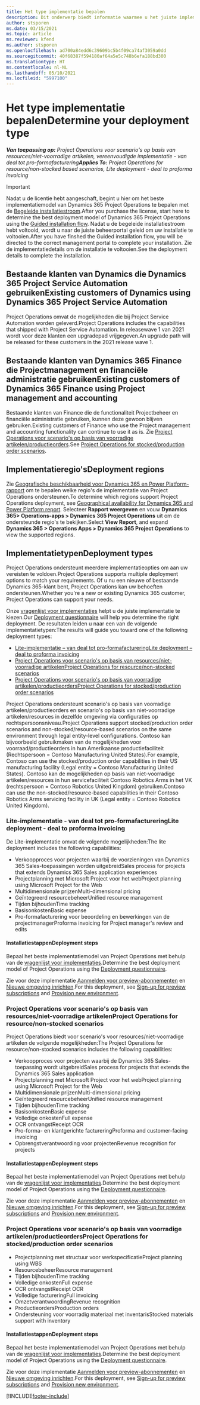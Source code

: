 ```yaml
---
title: Het type implementatie bepalen
description: Dit onderwerp biedt informatie waarmee u het juiste implementatietype van projectactiviteiten voor uw bedrijf kunt bepalen.
author: stsporen
ms.date: 03/15/2021
ms.topic: article
ms.reviewer: kfend
ms.author: stsporen
ms.openlocfilehash: ad700a84edd6c39609bc5b4f09ca74af3059a0dd
ms.sourcegitcommit: 40f68387f594180af64a5e5c748b6efa188bd300
ms.translationtype: HT
ms.contentlocale: nl-NL
ms.lasthandoff: 05/10/2021
ms.locfileid: "5997100"
---
```

# <a name="determine-your-deployment-type"></a><span data-ttu-id="bfd6d-103">Het type implementatie bepalen</span><span class="sxs-lookup"><span data-stu-id="bfd6d-103">Determine your deployment type</span></span>

<span data-ttu-id="bfd6d-104">_**Van toepassing op:** Project Operations voor scenario's op basis van resources/niet-voorradige artikelen, vereenvoudigde implementatie - van deal tot pro-formafacturering_</span><span class="sxs-lookup"><span data-stu-id="bfd6d-104">_**Applies To:** Project Operations for resource/non-stocked based scenarios, Lite deployment - deal to proforma invoicing_</span></span>

> [!IMPORTANT]
> <span data-ttu-id="bfd6d-105">Nadat u de licentie hebt aangeschaft, begint u hier om het beste implementatiemodel van Dynamics 365 Project Operations te bepalen met de [Begeleide installatiestroom](https://aka.ms/provisionprojectoperations).</span><span class="sxs-lookup"><span data-stu-id="bfd6d-105">After you purchase the license, start here to determine the best deployment model of Dynamics 365 Project Operations using the [Guided installation flow](https://aka.ms/provisionprojectoperations).</span></span>
> <span data-ttu-id="bfd6d-106">Nadat u de begeleide installatiestroom hebt voltooid, wordt u naar de juiste beheerportal geleid om uw installatie te voltooien.</span><span class="sxs-lookup"><span data-stu-id="bfd6d-106">After you have finshed the Guided installation flow, you will be directed to the correct management portal to complete your installation.</span></span> <span data-ttu-id="bfd6d-107">Zie de implementatiedetails om de installatie te voltooien.</span><span class="sxs-lookup"><span data-stu-id="bfd6d-107">See the deployment details to complete the installation.</span></span>


## <a name="existing-customers-of-dynamics-using-dynamics-365-project-service-automation"></a><span data-ttu-id="bfd6d-108">Bestaande klanten van Dynamics die Dynamics 365 Project Service Automation gebruiken</span><span class="sxs-lookup"><span data-stu-id="bfd6d-108">Existing customers of Dynamics using Dynamics 365 Project Service Automation</span></span>
<span data-ttu-id="bfd6d-109">Project Operations omvat de mogelijkheden die bij Project Service Automation worden geleverd.</span><span class="sxs-lookup"><span data-stu-id="bfd6d-109">Project Operations includes the capabilities that shipped with Project Service Automation.</span></span> <span data-ttu-id="bfd6d-110">In releasewave 1 van 2021 wordt voor deze klanten een upgradepad vrijgegeven.</span><span class="sxs-lookup"><span data-stu-id="bfd6d-110">An upgrade path will be released for these customers in the 2021 release wave 1.</span></span>

## <a name="existing-customers-of-dynamics-365-finance-using-project-management-and-accounting"></a><span data-ttu-id="bfd6d-111">Bestaande klanten van Dynamics 365 Finance die Projectmanagement en financiële administratie gebruiken</span><span class="sxs-lookup"><span data-stu-id="bfd6d-111">Existing customers of Dynamics 365 Finance using Project management and accounting</span></span> 

<span data-ttu-id="bfd6d-112">Bestaande klanten van Finance die de functionaliteit Projectbeheer en financiële administratie gebruiken, kunnen deze gewoon blijven gebruiken.</span><span class="sxs-lookup"><span data-stu-id="bfd6d-112">Existing customers of Finance who use the Project management and accounting functionality can continue to use it as is.</span></span> <span data-ttu-id="bfd6d-113">Zie [Project Operations voor scenario's op basis van voorradige artikelen/productieorders](#pma).</span><span class="sxs-lookup"><span data-stu-id="bfd6d-113">See [Project Operations for stocked/production order scenarios](#pma).</span></span>


## <a name="deployment-regions"></a><span data-ttu-id="bfd6d-114">Implementatieregio's</span><span class="sxs-lookup"><span data-stu-id="bfd6d-114">Deployment regions</span></span>
<span data-ttu-id="bfd6d-115">Zie [Geografische beschikbaarheid voor Dynamics 365 en Power Platform-rapport](https://dynamics.microsoft.com/en-us/geographic-availability/) om te bepalen welke regio's de implementatie van Project Operations ondersteunen.</span><span class="sxs-lookup"><span data-stu-id="bfd6d-115">To determine which regions support Project Operations deployment, see [Geographical availability for Dynamics 365 and Power Platform report](https://dynamics.microsoft.com/en-us/geographic-availability/).</span></span> <span data-ttu-id="bfd6d-116">Selecteer **Rapport weergeven** en vouw **Dynamics 365> Operations-apps > Dynamics 365 Project Operations** uit om de ondersteunde regio's te bekijken.</span><span class="sxs-lookup"><span data-stu-id="bfd6d-116">Select **View Report**, and expand **Dynamics 365 > Operations Apps > Dynamics 365 Project Operations** to view the supported regions.</span></span>

## <a name="deployment-types"></a><span data-ttu-id="bfd6d-117">Implementatietypen</span><span class="sxs-lookup"><span data-stu-id="bfd6d-117">Deployment types</span></span>
<span data-ttu-id="bfd6d-118">Project Operations ondersteunt meerdere implementatieopties om aan uw vereisten te voldoen.</span><span class="sxs-lookup"><span data-stu-id="bfd6d-118">Project Operations supports multiple deployment options to match your requirements.</span></span> <span data-ttu-id="bfd6d-119">Of u nu een nieuwe of bestaande Dynamics 365-klant bent, Project Operations kan uw behoeften ondersteunen.</span><span class="sxs-lookup"><span data-stu-id="bfd6d-119">Whether you're a new or existing Dynamics 365 customer, Project Operations can support your needs.</span></span>

<span data-ttu-id="bfd6d-120">Onze [vragenlijst voor implementaties](https://aka.ms/provisionprojectoperations) helpt u de juiste implementatie te kiezen.</span><span class="sxs-lookup"><span data-stu-id="bfd6d-120">Our [Deployment questionnaire](https://aka.ms/provisionprojectoperations) will help you determine the right deployment.</span></span> <span data-ttu-id="bfd6d-121">De resultaten leiden u naar een van de volgende implementatietypen:</span><span class="sxs-lookup"><span data-stu-id="bfd6d-121">The results will guide you toward one of the following deployment types:</span></span>

- [<span data-ttu-id="bfd6d-122">Lite-implementatie – van deal tot pro-formafacturering</span><span class="sxs-lookup"><span data-stu-id="bfd6d-122">Lite deployment – deal to proforma invoicing</span></span>](#lite)
- [<span data-ttu-id="bfd6d-123">Project Operations voor scenario's op basis van resources/niet-voorradige artikelen</span><span class="sxs-lookup"><span data-stu-id="bfd6d-123">Project Operations for resource/non-stocked scenarios</span></span>](#integrated)
- [<span data-ttu-id="bfd6d-124">Project Operations voor scenario's op basis van voorradige artikelen/productieorders</span><span class="sxs-lookup"><span data-stu-id="bfd6d-124">Project Operations for stocked/production order scenarios</span></span>](#pma)

<span data-ttu-id="bfd6d-125">Project Operations ondersteunt scenario's op basis van voorradige artikelen/productieorders en scenario's op basis van niet-voorradige artikelen/resources in dezelfde omgeving via configuraties op rechtspersoonsniveau.</span><span class="sxs-lookup"><span data-stu-id="bfd6d-125">Project Operations support stocked/production order scenarios and non-stocked/resource-based scenarios on the same environment through legal entity-level configurations.</span></span> <span data-ttu-id="bfd6d-126">Contoso kan bijvoorbeeld gebruikmaken van de mogelijkheden voor voorraad/productieorders in hun Amerikaanse productiefaciliteit (Rechtspersoon = Contoso Manufacturing United States).</span><span class="sxs-lookup"><span data-stu-id="bfd6d-126">For example, Contoso can use the stocked/production order capabilities in their US manufacturing facility (Legal entity = Contoso Manufacturing United States).</span></span> <span data-ttu-id="bfd6d-127">Contoso kan de mogelijkheden op basis van niet-voorradige artikelen/resources in hun servicefaciliteit Contoso Robotics Arms in het VK (rechtspersoon = Contoso Robotics United Kingdom) gebruiken.</span><span class="sxs-lookup"><span data-stu-id="bfd6d-127">Contoso can use the non-stocked/resource-based capabilities in their Contoso Robotics Arms servicing facility in UK (Legal entity = Contoso Robotics United Kingdom).</span></span>

### <a name="lite-deployment---deal-to-proforma-invoicing"></a><a  name="lite"></a><span data-ttu-id="bfd6d-128">Lite-implementatie - van deal tot pro-formafacturering</span><span class="sxs-lookup"><span data-stu-id="bfd6d-128">Lite deployment - deal to proforma invoicing</span></span>

<span data-ttu-id="bfd6d-129">De Lite-implementatie omvat de volgende mogelijkheden:</span><span class="sxs-lookup"><span data-stu-id="bfd6d-129">The lite deployment includes the following capabilities:</span></span>

- <span data-ttu-id="bfd6d-130">Verkoopproces voor projecten waarbij de voorzieningen van Dynamics 365 Sales-toepassingen worden uitgebreid</span><span class="sxs-lookup"><span data-stu-id="bfd6d-130">Sales process for projects that extends Dynamics 365 Sales application experiences</span></span>
- <span data-ttu-id="bfd6d-131">Projectplanning met Microsoft Project voor het web</span><span class="sxs-lookup"><span data-stu-id="bfd6d-131">Project planning using Microsoft Project for the Web</span></span>
- <span data-ttu-id="bfd6d-132">Multidimensionale prijzen</span><span class="sxs-lookup"><span data-stu-id="bfd6d-132">Multi-dimensional pricing</span></span>
- <span data-ttu-id="bfd6d-133">Geïntegreerd resourcebeheer</span><span class="sxs-lookup"><span data-stu-id="bfd6d-133">Unified resource management</span></span>
- <span data-ttu-id="bfd6d-134">Tijden bijhouden</span><span class="sxs-lookup"><span data-stu-id="bfd6d-134">Time tracking</span></span>
- <span data-ttu-id="bfd6d-135">Basisonkosten</span><span class="sxs-lookup"><span data-stu-id="bfd6d-135">Basic expense</span></span>
- <span data-ttu-id="bfd6d-136">Pro-formafacturering voor beoordeling en bewerkingen van de projectmanager</span><span class="sxs-lookup"><span data-stu-id="bfd6d-136">Proforma invoicing for Project manager's review and edits</span></span> 

#### <a name="deployment-steps"></a><span data-ttu-id="bfd6d-137">Installatiestappen</span><span class="sxs-lookup"><span data-stu-id="bfd6d-137">Deployment steps</span></span>
<span data-ttu-id="bfd6d-138">Bepaal het beste implementatiemodel van Project Operations met behulp van de [vragenlijst voor implementaties](https://aka.ms/provisionprojectoperations).</span><span class="sxs-lookup"><span data-stu-id="bfd6d-138">Determine the best deployment model of Project Operations using the [Deployment questionnaire](https://aka.ms/provisionprojectoperations).</span></span>

<span data-ttu-id="bfd6d-139">Zie voor deze implementatie [Aanmelden voor preview-abonnementen](lite-preview-subscription-sign-up.md) en [Nieuwe omgeving inrichten](lite-deployment.md).</span><span class="sxs-lookup"><span data-stu-id="bfd6d-139">For this deployment, see [Sign-up for preview subscriptions](lite-preview-subscription-sign-up.md) and [Provision new environment](lite-deployment.md).</span></span> 


### <a name="project-operations-for-resourcenon-stocked-scenarios"></a><a name="integrated"></a><span data-ttu-id="bfd6d-140">Project Operations voor scenario's op basis van resources/niet-voorradige artikelen</span><span class="sxs-lookup"><span data-stu-id="bfd6d-140">Project Operations for resource/non-stocked scenarios</span></span>
<span data-ttu-id="bfd6d-141">Project Operations biedt voor scenario's voor resources/niet-voorradige artikelen de volgende mogelijkheden:</span><span class="sxs-lookup"><span data-stu-id="bfd6d-141">The Project Operations for resource/non-stocked scenarios includes the following capabilities:</span></span>
 
- <span data-ttu-id="bfd6d-142">Verkoopproces voor projecten waarbij de Dynamics 365 Sales-toepassing wordt uitgebreid</span><span class="sxs-lookup"><span data-stu-id="bfd6d-142">Sales process for projects that extends the Dynamics 365 Sales application</span></span>
- <span data-ttu-id="bfd6d-143">Projectplanning met Microsoft Project voor het web</span><span class="sxs-lookup"><span data-stu-id="bfd6d-143">Project planning using Microsoft Project for the Web</span></span>
- <span data-ttu-id="bfd6d-144">Multidimensionale prijzen</span><span class="sxs-lookup"><span data-stu-id="bfd6d-144">Multi-dimensional pricing</span></span>
- <span data-ttu-id="bfd6d-145">Geïntegreerd resourcebeheer</span><span class="sxs-lookup"><span data-stu-id="bfd6d-145">Unified resource management</span></span>
- <span data-ttu-id="bfd6d-146">Tijden bijhouden</span><span class="sxs-lookup"><span data-stu-id="bfd6d-146">Time tracking</span></span>
- <span data-ttu-id="bfd6d-147">Basisonkosten</span><span class="sxs-lookup"><span data-stu-id="bfd6d-147">Basic expense</span></span>
- <span data-ttu-id="bfd6d-148">Volledige onkosten</span><span class="sxs-lookup"><span data-stu-id="bfd6d-148">Full expense</span></span>
- <span data-ttu-id="bfd6d-149">OCR ontvangst</span><span class="sxs-lookup"><span data-stu-id="bfd6d-149">Receipt OCR</span></span>
- <span data-ttu-id="bfd6d-150">Pro-forma- en klantgerichte facturering</span><span class="sxs-lookup"><span data-stu-id="bfd6d-150">Proforma and customer-facing invoicing</span></span> 
- <span data-ttu-id="bfd6d-151">Opbrengstverantwoording voor projecten</span><span class="sxs-lookup"><span data-stu-id="bfd6d-151">Revenue recognition for projects</span></span>

#### <a name="deployment-steps"></a><span data-ttu-id="bfd6d-152">Installatiestappen</span><span class="sxs-lookup"><span data-stu-id="bfd6d-152">Deployment steps</span></span>
<span data-ttu-id="bfd6d-153">Bepaal het beste implementatiemodel van Project Operations met behulp van de [vragenlijst voor implementaties](https://aka.ms/provisionprojectoperations).</span><span class="sxs-lookup"><span data-stu-id="bfd6d-153">Determine the best deployment model of Project Operations using the [Deployment questionnaire](https://aka.ms/provisionprojectoperations).</span></span>

<span data-ttu-id="bfd6d-154">Zie voor deze implementatie [Aanmelden voor preview-abonnementen](resource-sign-up-preview-subscription.md) en [Nieuwe omgeving inrichten](resource-provision-new-environment.md).</span><span class="sxs-lookup"><span data-stu-id="bfd6d-154">For this deployment, see [Sign-up for preview subscriptions](resource-sign-up-preview-subscription.md) and [Provision new environment](resource-provision-new-environment.md).</span></span> 


### <a name="project-operations-for-stockedproduction-order-scenarios"></a><a name="pma"></a><span data-ttu-id="bfd6d-155">Project Operations voor scenario's op basis van voorradige artikelen/productieorders</span><span class="sxs-lookup"><span data-stu-id="bfd6d-155">Project Operations for stocked/production order scenarios</span></span>

- <span data-ttu-id="bfd6d-156">Projectplanning met structuur voor werkspecificatie</span><span class="sxs-lookup"><span data-stu-id="bfd6d-156">Project planning using WBS</span></span>
- <span data-ttu-id="bfd6d-157">Resourcebeheer</span><span class="sxs-lookup"><span data-stu-id="bfd6d-157">Resource management</span></span>
- <span data-ttu-id="bfd6d-158">Tijden bijhouden</span><span class="sxs-lookup"><span data-stu-id="bfd6d-158">Time tracking</span></span>
- <span data-ttu-id="bfd6d-159">Volledige onkosten</span><span class="sxs-lookup"><span data-stu-id="bfd6d-159">Full expense</span></span>
- <span data-ttu-id="bfd6d-160">OCR ontvangst</span><span class="sxs-lookup"><span data-stu-id="bfd6d-160">Receipt OCR</span></span>
- <span data-ttu-id="bfd6d-161">Volledige facturering</span><span class="sxs-lookup"><span data-stu-id="bfd6d-161">Full invoicing</span></span>
- <span data-ttu-id="bfd6d-162">Omzetverantwoording</span><span class="sxs-lookup"><span data-stu-id="bfd6d-162">Revenue recognition</span></span>
- <span data-ttu-id="bfd6d-163">Productieorders</span><span class="sxs-lookup"><span data-stu-id="bfd6d-163">Production orders</span></span>
- <span data-ttu-id="bfd6d-164">Ondersteuning voor voorradig materiaal met inventaris</span><span class="sxs-lookup"><span data-stu-id="bfd6d-164">Stocked materials support with inventory</span></span>

#### <a name="deployment-steps"></a><span data-ttu-id="bfd6d-165">Installatiestappen</span><span class="sxs-lookup"><span data-stu-id="bfd6d-165">Deployment steps</span></span>
<span data-ttu-id="bfd6d-166">Bepaal het beste implementatiemodel van Project Operations met behulp van de [vragenlijst voor implementaties](https://aka.ms/provisionprojectoperations).</span><span class="sxs-lookup"><span data-stu-id="bfd6d-166">Determine the best deployment model of Project Operations using the [Deployment questionnaire](https://aka.ms/provisionprojectoperations).</span></span>

<span data-ttu-id="bfd6d-167">Zie voor deze implementatie [Aanmelden voor preview-abonnementen](/dynamics365/fin-ops-core/dev-itpro/dev-tools/sign-up-preview-subscription?toc=%2fdynamics365%2ffinance%2ftoc.json) en [Nieuwe omgeving inrichten](/dynamics365/fin-ops-core/dev-itpro/deployment/deploy-demo-environment?toc=%2fdynamics365%2ffinance%2ftoc.json).</span><span class="sxs-lookup"><span data-stu-id="bfd6d-167">For this deployment, see [Sign-up for preview subscriptions](/dynamics365/fin-ops-core/dev-itpro/dev-tools/sign-up-preview-subscription?toc=%2fdynamics365%2ffinance%2ftoc.json) and [Provision new environment](/dynamics365/fin-ops-core/dev-itpro/deployment/deploy-demo-environment?toc=%2fdynamics365%2ffinance%2ftoc.json).</span></span> 



[!INCLUDE[footer-include](../includes/footer-banner.md)]
